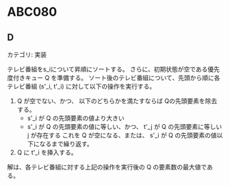 # ABC080

## D
カテゴリ: 実装

テレビ番組をs_iについて昇順にソートする。
さらに、初期状態が空である優先度付きキュー Q を準備する。
ソート後のテレビ番組について、先頭から順に各テレビ番組 (s'_i, t'_i) に対して以下の操作を実行する。

1. Q が空でない、かつ、 以下のどちらかを満たすならば Qの先頭要素を除去する。
    * s'_i が Q の先頭要素の値より大きい
    * s'_i が Q の先頭要素の値に等しい、かつ、 t'_j が Q の先頭要素に等しい j が存在する
   これを Q が空になる、または、 s'_i が Q の先頭要素の値以下になるまで繰り返す。
1. Q に t'_i を挿入する。

解は、各テレビ番組に対する上記の操作を実行後の Q の要素数の最大値である。
